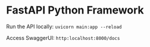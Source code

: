 # FastAPI Python Framework

Run the API locally: `uvicorn main:app --reload`

Access SwaggerUI: `http:localhost:8000/docs`
